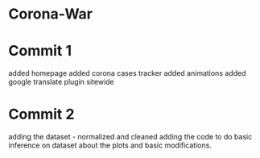# Corona-War
# Commit 1 
added homepage
added corona cases tracker
added animations
added google translate plugin sitewide

# Commit 2
adding the dataset - normalized and cleaned
adding the code to do basic inference on dataset about the plots and basic modifications.


